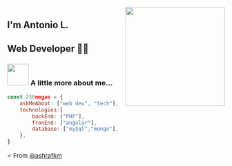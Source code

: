 <img align='right' src="https://media2.giphy.com/media/MeJgB3yMMwIaHmKD4z/giphy.gif?cid=ecf05e47d30zvfdszxan8zr2j88uz2zgfp02nsvmyrduuhkj&rid=giphy.gif" width="230">

## I'm Antonio L. 
## Web Developer 👨‍💻

### <img src="https://media4.giphy.com/media/mTs11L9uuyGiI/giphy.gif" width="50"> A little more about me...  

```javascript
const 256megas = {
    askMeAbout: ["web dev", "tech"],
    technologies:{
        backEnd: ["PHP"],
        fronEnd: ["angular"],
        database: ["mySql","mongo"],
    },
}
```
⭐️ From [@ashrafkm](https://github.com/ashrafkm)
